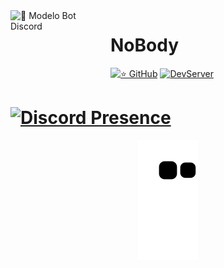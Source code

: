 

<img width="150" height="150" align="left" style="float: left; margin: 0 10px 0 0;" alt="🤖 Modelo Bot Discord" src="https://i.goopics.net/eswnle.png">  

# NoBody 

[![⭐ GitHub](https://img.shields.io/github/stars/NoBody-UU?style=social)](https://github.com/stars/NoBody-UU)
[![DevServer](https://discordapp.com/api/guilds/644672989014523940/widget.png?style=shield)](https://discord.gg/FMbXwGPJGm)


# [![Discord Presence](https://lanyard.cnrad.dev/api/:id)](https://discord.com/users/:838338447932391436)
<div align="center">

  ![Snake animation](https://github.com/rafaballerini/rafaballerini/blob/output/github-contribution-grid-snake.svg)

</div>
